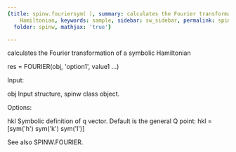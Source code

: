 ```yaml
---
{title: spinw.fouriersym( ), summary: calculates the Fourier transformation of a symbolic
    Hamiltonian, keywords: sample, sidebar: sw_sidebar, permalink: spinw_fouriersym.html,
  folder: spinw, mathjax: 'true'}

---
```

calculates the Fourier transformation of a symbolic Hamiltonian
 
res = FOURIER(obj, 'option1', value1 ...)
 
Input:
 
obj           Input structure, spinw class object.
 
Options:
 
hkl           Symbolic definition of q vector. Default is the general Q
              point:
                  hkl = [sym('h') sym('k') sym('l')]
 
 
 
See also SPINW.FOURIER.
 
